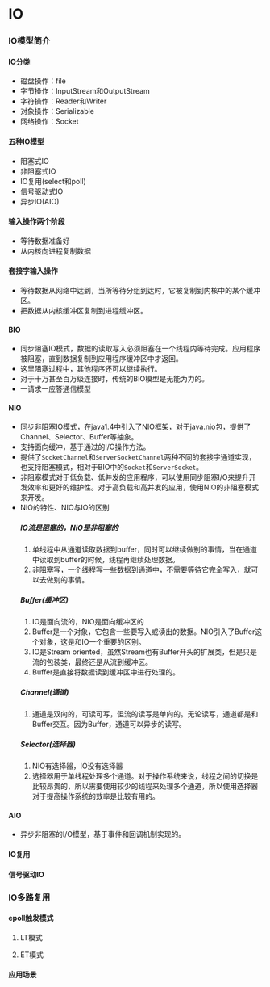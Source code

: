 # IO


### IO模型简介

#### IO分类
- 磁盘操作：file
- 字节操作：InputStream和OutputStream
- 字符操作：Reader和Writer
- 对象操作：Serializable
- 网络操作：Socket


#### 五种IO模型
- 阻塞式IO
- 非阻塞式IO
- IO复用(select和poll)
- 信号驱动式IO
- 异步IO(AIO)


#### 输入操作两个阶段
- 等待数据准备好
- 从内核向进程复制数据

#### 套接字输入操作
- 等待数据从网络中达到，当所等待分组到达时，它被复制到内核中的某个缓冲区。
- 把数据从内核缓冲区复制到进程缓冲区。


#### BIO
- 同步阻塞IO模式，数据的读取写入必须阻塞在一个线程内等待完成。应用程序被阻塞，直到数据复制到应用程序缓冲区中才返回。
- 这里阻塞过程中，其他程序还可以继续执行。
- 对于十万甚至百万级连接时，传统的BIO模型是无能为力的。
- 一请求一应答通信模型

#### NIO
- 同步非阻塞IO模式，在java1.4中引入了NIO框架，对于java.nio包，提供了Channel、Selector、Buffer等抽象。
- 支持面向缓冲，基于通过的I/O操作方法。
- 提供了`SocketChannel`和`ServerSocketChannel`两种不同的套接字通道实现，也支持阻塞模式，相对于BIO中的`Socket`和`ServerSocket`。
- 非阻塞模式对于低负载、低并发的应用程序，可以使用同步阻塞I/O来提升开发效率和更好的维护性。对于高负载和高并发的应用，使用NIO的非阻塞模式来开发。
- NIO的特性、NIO与IO的区别
    ##### IO流是阻塞的，NIO是非阻塞的
    1. 单线程中从通道读取数据到buffer，同时可以继续做别的事情，当在通道中读取到buffer的时候，线程再继续处理数据。
    2. 非阻塞写，一个线程写一些数据到通道中，不需要等待它完全写入，就可以去做别的事情。
    ##### Buffer(缓冲区)
    1. IO是面向流的，NIO是面向缓冲区的
    2. Buffer是一个对象，它包含一些要写入或读出的数据。NIO引入了Buffer这个对象，这是和IO一个重要的区别。
    3. IO是Stream oriented，虽然Stream也有Buffer开头的扩展类，但是只是流的包装类，最终还是从流到缓冲区。
    4. Buffer是直接将数据读到缓冲区中进行处理的。
    ##### Channel(通道)
    1. 通道是双向的，可读可写，但流的读写是单向的。无论读写，通道都是和Buffer交互。因为Buffer，通道可以异步的读写。
    ##### Selector(选择器)
    1. NIO有选择器，IO没有选择器
    2. 选择器用于单线程处理多个通道。对于操作系统来说，线程之间的切换是比较昂贵的，所以需要使用较少的线程来处理多个通道，所以使用选择器对于提高操作系统的效率是比较有用的。

#### AIO
- 异步非阻塞的I/O模型，基于事件和回调机制实现的。


#### IO复用


#### 信号驱动IO

### IO多路复用

#### epoll触发模式
1. LT模式

2. ET模式

#### 应用场景





